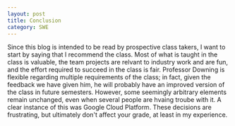 ```yaml
---
layout: post
title: Conclusion
category: SWE
---
```


Since this blog is intended to be read by prospective class takers, I want to start by saying that I recommend the class. Most of what is taught in the class is valuable, the team projects are relvant to industry work and are fun, and the effort required to succeed in the class is fair. Professor Downing is flexible regarding multiple requirements of the class; in fact, given the feedback we have given him, he will probably have an improved version of the class in future semesters. However, some seemingly arbitrary elements remain unchanged, even when several people are hvaing troube with it. A clear instance of this was Google Cloud Platform. These decisions are frustrating, but ultimately don't affect your grade, at least in my experience.
